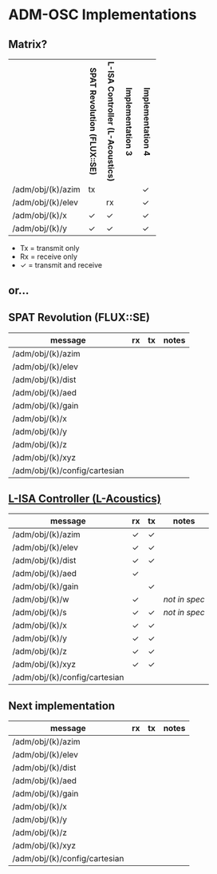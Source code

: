 # ADM-OSC Implementations

## Matrix?

<table>
    <tr>
        <th style="writing-mode:vertical-lr;"></th>
        <th style="writing-mode:vertical-lr;">SPAT Revolution (FLUX::SE)</th>
        <th style="writing-mode:vertical-lr;">L-ISA Controller (L-Acoustics)</th>
        <th style="writing-mode:vertical-lr;">Implementation 3</th>
        <th style="writing-mode:vertical-lr;">Implementation 4</th>
  </tr>
  <tr>
    <td>/adm/obj/(k)/azim </td>
    <td>tx</td>
    <td></td>
    <td></td>
    <td>&#x2713;</td>
  </tr>
  <tr>
   <td>/adm/obj/(k)/elev</td>
    <td></td>
    <td>rx</td>
    <td></td>
    <td>&#x2713;</td>
  </tr>
  <tr>
    <td>/adm/obj/(k)/x</td>
    <td>&#x2713;</td>
    <td>&#x2713;</td>
    <td></td>
    <td>&#x2713;</td>
  </tr>
  <tr>
   <td>/adm/obj/(k)/y</td>
    <td>&#x2713;</td>
    <td>&#x2713;</td>
    <td></td>
    <td>&#x2713;</td>
  </tr>
</table>

- Tx = transmit only
- Rx = receive only
- &#x2713; = transmit and receive

## or...

## SPAT Revolution (FLUX::SE)

|  message | rx | tx  | notes  |
|---|---|---|---|
| /adm/obj/(k)/azim | | |   |
| /adm/obj/(k)/elev | | |   |
| /adm/obj/(k)/dist | | |   |
| /adm/obj/(k)/aed  | | |   |
| /adm/obj/(k)/gain | | | |
| /adm/obj/(k)/x    | | |  |
| /adm/obj/(k)/y    | | |  |
| /adm/obj/(k)/z    | | |  |
| /adm/obj/(k)/xyz  | | |  |
| /adm/obj/(k)/config/cartesian | | | |

## [L-ISA Controller (L-Acoustics)](https://www.l-acoustics.com/products/l-isa-studio/)

|  message | rx | tx  | notes  |
|---|---|---|---|
| /adm/obj/(k)/azim | &#x2713; | &#x2713;  |   |
| /adm/obj/(k)/elev | &#x2713; | &#x2713;  |   |
| /adm/obj/(k)/dist | &#x2713; | &#x2713; |   |
| /adm/obj/(k)/aed  | &#x2713;  |   |   |
| /adm/obj/(k)/gain |  | &#x2713; | |
| /adm/obj/(k)/w    | &#x2713;  |   |  _not in spec_ |
| /adm/obj/(k)/s    | &#x2713; | &#x2713; | _not in spec_ |
| /adm/obj/(k)/x    | &#x2713; | &#x2713; |  |
| /adm/obj/(k)/y    | &#x2713; | &#x2713; |  |
| /adm/obj/(k)/z    | &#x2713; | &#x2713; |  |
| /adm/obj/(k)/xyz  | &#x2713; | &#x2713; |  |
| /adm/obj/(k)/config/cartesian | | | |

## Next implementation

|  message | rx | tx  | notes  |
|---|---|---|---|
| /adm/obj/(k)/azim | | |   |
| /adm/obj/(k)/elev | | |   |
| /adm/obj/(k)/dist | | |   |
| /adm/obj/(k)/aed  | | |   |
| /adm/obj/(k)/gain | | | |
| /adm/obj/(k)/x    | | |  |
| /adm/obj/(k)/y    | | |  |
| /adm/obj/(k)/z    | | |  |
| /adm/obj/(k)/xyz  | | |  |
| /adm/obj/(k)/config/cartesian | | | |

